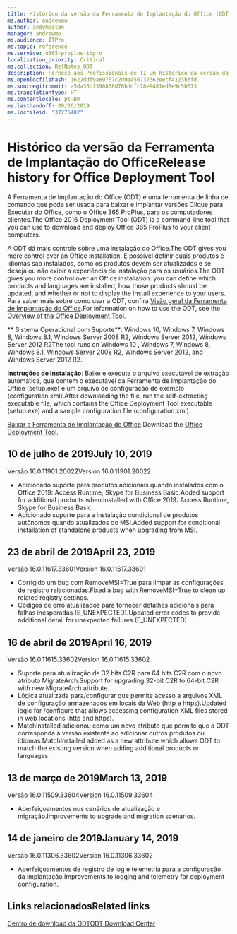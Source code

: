 ```yaml
---
title: Histórico da versão da Ferramenta de Implantação do Office (ODT)
ms.author: andrewmo
author: andymosten
manager: andrewmo
ms.audience: ITPro
ms.topic: reference
ms.service: o365-proplus-itpro
localization_priority: Critical
ms.collection: RelNotes_ODT
description: Fornece aos Profissionais de TI um histórico da versão da Ferramenta de Implantação do Office (ODT)
ms.openlocfilehash: 1622ddf9a89767c2d0e456737362eecf4123b3fd
ms.sourcegitcommit: a5da36df390868d76bddfc78e9481ed8e9c5b673
ms.translationtype: HT
ms.contentlocale: pt-BR
ms.lasthandoff: 09/26/2019
ms.locfileid: "37275482"
---
```

# <a name="release-history-for-office-deployment-tool"></a><span data-ttu-id="54f11-103">Histórico da versão da Ferramenta de Implantação do Office</span><span class="sxs-lookup"><span data-stu-id="54f11-103">Release history for Office Deployment Tool</span></span>

<span data-ttu-id="54f11-104">A Ferramenta de Implantação do Office (ODT) é uma ferramenta de linha de comando que pode ser usada para baixar e implantar versões Clique para Executar do Office, como o Office 365 ProPlus, para os computadores clientes.</span><span class="sxs-lookup"><span data-stu-id="54f11-104">The Office 2016 Deployment Tool (ODT) is a command-line tool that you can use to download and deploy Office 365 ProPlus to your client computers.</span></span> 


<span data-ttu-id="54f11-105">A ODT dá mais controle sobre uma instalação do Office.</span><span class="sxs-lookup"><span data-stu-id="54f11-105">The ODT gives you more control over an Office installation.</span></span> <span data-ttu-id="54f11-106">É possível definir quais produtos e idiomas são instalados, como os produtos devem ser atualizados e se deseja ou não exibir a experiência de instalação para os usuários.</span><span class="sxs-lookup"><span data-stu-id="54f11-106">The ODT gives you more control over an Office installation: you can define which products and languages are installed, how those products should be updated, and whether or not to display the install experience to your users.</span></span> <span data-ttu-id="54f11-107">Para saber mais sobre como usar a ODT, confira [Visão geral da Ferramenta de Implantação do Office](https://docs.microsoft.com/pt-BR/deployoffice/overview-of-the-office-2016-deployment-tool).</span><span class="sxs-lookup"><span data-stu-id="54f11-107">For information on how to use the ODT, see the [Overview of the Office Deployment Tool](https://docs.microsoft.com/pt-BR/deployoffice/overview-of-the-office-2016-deployment-tool).</span></span>

 <span data-ttu-id="54f11-108">\*\* Sistema Operacional com Suporte\*\*: Windows 10, Windows 7, Windows 8, Windows 8.1, Windows Server 2008 R2, Windows Server 2012, Windows Server 2012 R2</span><span class="sxs-lookup"><span data-stu-id="54f11-108">The tool runs on Windows 10 , Windows 7, Windows 8, Windows 8.1, Windows Server 2008 R2, Windows Server 2012, and Windows Server 2012 R2.</span></span> 
 
 <span data-ttu-id="54f11-109">**Instruções de Instalação**: Baixe e execute o arquivo executável de extração automática, que contém o executável da Ferramenta de Implantação do Office (setup.exe) e um arquivo de configuração de exemplo (configuration.xml).</span><span class="sxs-lookup"><span data-stu-id="54f11-109">After downloading the file, run the self-extracting executable file, which contains the Office Deployment Tool executable (setup.exe) and a sample configuration file (configuration.xml).</span></span> 

<span data-ttu-id="54f11-110">[Baixar a Ferramenta de Implantação do Office](https://www.microsoft.com/en-us/download/confirmation.aspx?id=49117).</span><span class="sxs-lookup"><span data-stu-id="54f11-110">Download the [Office Deployment Tool](https://www.microsoft.com/en-us/download/confirmation.aspx?id=49117).</span></span>


## <a name="july-10-2019"></a><span data-ttu-id="54f11-111">10 de julho de 2019</span><span class="sxs-lookup"><span data-stu-id="54f11-111">July 10, 2019</span></span>

<span data-ttu-id="54f11-112">Versão 16.0.11901.20022</span><span class="sxs-lookup"><span data-stu-id="54f11-112">Version 16.0.11901.20022</span></span>
- <span data-ttu-id="54f11-113">Adicionado suporte para produtos adicionais quando instalados com o Office 2019: Access Runtime, Skype for Business Basic.</span><span class="sxs-lookup"><span data-stu-id="54f11-113">Added support for additional products when installed with Office 2019: Access Runtime, Skype for Business Basic.</span></span>
- <span data-ttu-id="54f11-114">Adicionado suporte para a instalação condicional de produtos autônomos quando atualizados do MSI.</span><span class="sxs-lookup"><span data-stu-id="54f11-114">Added support for conditional installation of standalone products when upgrading from MSI.</span></span>

## <a name="april-23-2019"></a><span data-ttu-id="54f11-115">23 de abril de 2019</span><span class="sxs-lookup"><span data-stu-id="54f11-115">April 23, 2019</span></span>

<span data-ttu-id="54f11-116">Versão 16.0.11617.33601</span><span class="sxs-lookup"><span data-stu-id="54f11-116">Version 16.0.11617.33601</span></span>
- <span data-ttu-id="54f11-117">Corrigido um bug com RemoveMSI=True para limpar as configurações de registro relacionadas.</span><span class="sxs-lookup"><span data-stu-id="54f11-117">Fixed a bug with RemoveMSI=True to clean up related registry settings.</span></span>
- <span data-ttu-id="54f11-118">Códigos de erro atualizados para fornecer detalhes adicionais para falhas inesperadas (E_UNEXPECTED).</span><span class="sxs-lookup"><span data-stu-id="54f11-118">Updated error codes to provide additional detail for unexpected failures (E_UNEXPECTED).</span></span>

## <a name="april-16-2019"></a><span data-ttu-id="54f11-119">16 de abril de 2019</span><span class="sxs-lookup"><span data-stu-id="54f11-119">April 16, 2019</span></span>

<span data-ttu-id="54f11-120">Versão 16.0.11615.33602</span><span class="sxs-lookup"><span data-stu-id="54f11-120">Version 16.0.11615.33602</span></span>
- <span data-ttu-id="54f11-121">Suporte para atualização de 32 bits C2R para 64 bits C2R com o novo atributo MigrateArch.</span><span class="sxs-lookup"><span data-stu-id="54f11-121">Support for upgrading 32-bit C2R to 64-bit C2R with new MigrateArch attribute.</span></span>
- <span data-ttu-id="54f11-122">Lógica atualizada para/configurar que permite acesso a arquivos XML de configuração armazenados em locais da Web (http e https).</span><span class="sxs-lookup"><span data-stu-id="54f11-122">Updated logic for /configure that allows accessing configuration XML files stored in web locations (http and https).</span></span>
- <span data-ttu-id="54f11-123">MatchInstalled adicionou como um novo atributo que permite que a ODT corresponda à versão existente ao adicionar outros produtos ou idiomas.</span><span class="sxs-lookup"><span data-stu-id="54f11-123">MatchInstalled added as a new attribute which allows ODT to match the existing version when adding additional products or languages.</span></span>

## <a name="march-13-2019"></a><span data-ttu-id="54f11-124">13 de março de 2019</span><span class="sxs-lookup"><span data-stu-id="54f11-124">March 13, 2019</span></span>

<span data-ttu-id="54f11-125">Versão 16.0.11509.33604</span><span class="sxs-lookup"><span data-stu-id="54f11-125">Version 16.0.11509.33604</span></span>
- <span data-ttu-id="54f11-126">Aperfeiçoamentos nos cenários de atualização e migração.</span><span class="sxs-lookup"><span data-stu-id="54f11-126">Improvements to upgrade and migration scenarios.</span></span>

## <a name="january-14-2019"></a><span data-ttu-id="54f11-127">14 de janeiro de 2019</span><span class="sxs-lookup"><span data-stu-id="54f11-127">January 14, 2019</span></span>

<span data-ttu-id="54f11-128">Versão 16.0.11306.33602</span><span class="sxs-lookup"><span data-stu-id="54f11-128">Version 16.0.11306.33602</span></span>
- <span data-ttu-id="54f11-129">Aperfeiçoamentos de registro de log e telemetria para a configuração da implantação.</span><span class="sxs-lookup"><span data-stu-id="54f11-129">Improvements to logging and telemetry for deployment configuration.</span></span>


## <a name="related-links"></a><span data-ttu-id="54f11-130">Links relacionados</span><span class="sxs-lookup"><span data-stu-id="54f11-130">Related links</span></span>

[<span data-ttu-id="54f11-131">Centro de download da ODT</span><span class="sxs-lookup"><span data-stu-id="54f11-131">ODT Download Center</span></span>](https://www.microsoft.com/en-us/download/details.aspx?id=49117)